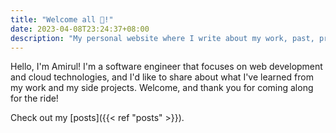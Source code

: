 ```yaml
---
title: "Welcome all 👋!"
date: 2023-04-08T23:24:37+08:00
description: "My personal website where I write about my work, past, present, or future."
---
```


Hello, I'm Amirul! I'm a software engineer that focuses on web development and cloud technologies, and I'd like to share about what I've learned from my work and my side projects. Welcome, and thank you for coming along for the ride!

Check out my [posts]({{< ref "posts" >}}).
